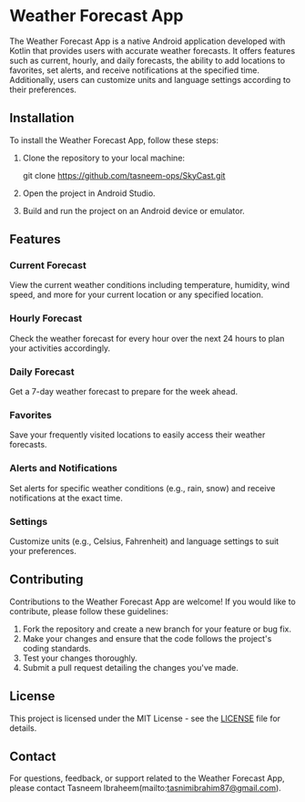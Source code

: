 # Weather Forecast App

The Weather Forecast App is a native Android application developed with Kotlin that provides users with accurate weather forecasts. It offers features such as current, hourly, and daily forecasts, the ability to add locations to favorites, set alerts, and receive notifications at the specified time. Additionally, users can customize units and language settings according to their preferences.

## Installation

To install the Weather Forecast App, follow these steps:

1. Clone the repository to your local machine:
   
   git clone https://github.com/tasneem-ops/SkyCast.git

3. Open the project in Android Studio.

4. Build and run the project on an Android device or emulator.

## Features

### Current Forecast
View the current weather conditions including temperature, humidity, wind speed, and more for your current location or any specified location.

### Hourly Forecast
Check the weather forecast for every hour over the next 24 hours to plan your activities accordingly.

### Daily Forecast
Get a 7-day weather forecast to prepare for the week ahead.

### Favorites
Save your frequently visited locations to easily access their weather forecasts.

### Alerts and Notifications
Set alerts for specific weather conditions (e.g., rain, snow) and receive notifications at the exact time.

### Settings
Customize units (e.g., Celsius, Fahrenheit) and language settings to suit your preferences.

## Contributing

Contributions to the Weather Forecast App are welcome! If you would like to contribute, please follow these guidelines:

1. Fork the repository and create a new branch for your feature or bug fix.
2. Make your changes and ensure that the code follows the project's coding standards.
3. Test your changes thoroughly.
4. Submit a pull request detailing the changes you've made.

## License

This project is licensed under the MIT License - see the [LICENSE](LICENSE) file for details.

## Contact

For questions, feedback, or support related to the Weather Forecast App, please contact Tasneem Ibraheem(mailto:tasnimibrahim87@gmail.com).

